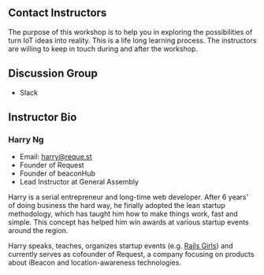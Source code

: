 ## Contact Instructors

The purpose of this workshop is to help you in exploring the possibilities of turn IoT ideas into reality. This is a life long learning process. The instructors are willing to keep in touch during and after the workshop.

## Discussion Group

- Slack

## Instructor Bio

### Harry Ng

- Email: [harry@reque.st](mailto:harry@reque.st)
- Founder of Request
- Founder of beaconHub
- Lead Instructor at General Assembly

Harry is a serial entrepreneur and long-time web developer. After 6 years' of doing business the hard way, he finally adopted the lean startup methodology, which has taught him how to make things work, fast and simple.
This concept has helped him win awards at various startup events around the region.

Harry speaks, teaches, organizes startup events (e.g. [Rails Girls](http://railsgirls.com/hongkong)) and currently serves as cofounder of Request, a company focusing on products about iBeacon and location-awareness technologies.

